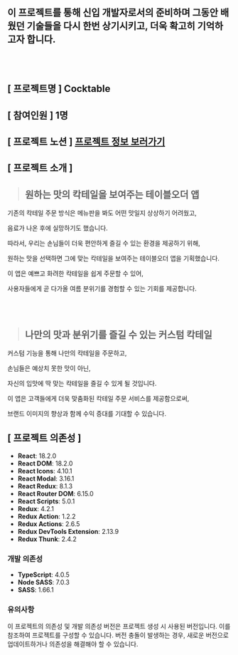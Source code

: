 
## 이 프로젝트를 통해 신입 개발자로서의 준비하며 그동안 배웠던 기술들을 다시 한번 상기시키고, 더욱 확고히 기억하고자 합니다.


<br/>
<br/>

## [ 프로젝트명 ] Cocktable

## [ 참여인원 ] 1명

## [ 프로젝트 노션 ] [프로젝트 정보 보러가기](https://elastic-network-b5d.notion.site/Cocktable-App-b6ae5d9ad1454ae585b6bfae56f6fdcb)

## [ 프로젝트 소개 ]

> ## 원하는 맛의 칵테일을 보여주는 테이블오더 앱

기존의 칵테일 주문 방식은 메뉴판을 봐도 어떤 맛일지 상상하기 어려웠고,

음료가 나온 후에 실망하기도 했습니다.

따라서, 우리는 손님들이 더욱 편안하게 즐길 수 있는 환경을 제공하기 위해,

원하는 맛을 선택하면 그에 맞는 칵테일을 보여주는 테이블오더 앱을 기획했습니다.

이 앱은 예쁘고 화려한 칵테일을 쉽게 주문할 수 있어,

사용자들에게 곧 다가올 여름 분위기를 경험할 수 있는 기회를 제공합니다.

<br/>
<br/>

> ## 나만의 맛과 분위기를 즐길 수 있는 커스텀 칵테일

커스텀 기능을 통해 나만의 칵테일을 주문하고,

손님들은 예상치 못한 맛이 아닌,

자신의 입맛에 딱 맞는 칵테일을 즐길 수 있게 될 것입니다.

이 앱은 고객들에게 더욱 맞춤화된 칵테일 주문 서비스를 제공함으로써,

브랜드 이미지의 향상과 함께 수익 증대를 기대할 수 있습니다.


## [ 프로젝트 의존성 ]

- **React**: 18.2.0
- **React DOM**: 18.2.0
- **React Icons**: 4.10.1
- **React Modal**: 3.16.1
- **React Redux**: 8.1.3
- **React Router DOM**: 6.15.0
- **React Scripts**: 5.0.1
- **Redux**: 4.2.1
- **Redux Action**: 1.2.2
- **Redux Actions**: 2.6.5
- **Redux DevTools Extension**: 2.13.9
- **Redux Thunk**: 2.4.2

### 개발 의존성

- **TypeScript**: 4.0.5
- **Node SASS**: 7.0.3
- **SASS**: 1.66.1

### 유의사항

이 프로젝트의 의존성 및 개발 의존성 버전은 프로젝트 생성 시 사용된 버전입니다. 이를 참조하여 프로젝트를 구성할 수 있습니다. 버전 충돌이 발생하는 경우, 새로운 버전으로 업데이트하거나 의존성을 해결해야 할 수 있습니다.
